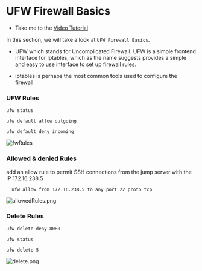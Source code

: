 # UFW Firewall Basics

  - Take me to the [Video Tutorial](https://kodekloud.com/topic/ufw-firewall-basics/)

In this section, we will take a look at `UFW Firewall Basics`.

- UFW which stands for Uncomplicated Firewall. UFW is a simple frontend interface for Iptables, which as the name suggests provides a simple and easy to use interface to set up firewall rules.

- iptables is perhaps the most common tools used to configure the firewall

### UFW Rules

    ufw status

    ufw default allow outgoing

    ufw default deny incoming

![fwRules](../../images/fwRules.png)

### Allowed & denied Rules
add an allow rule to permit SSH connections from the jump server with the IP 172.16.238.5

      ufw allow from 172.16.238.5 to any port 22 proto tcp


   ![allowedRules.png](../../images/allowed.png)

### Delete Rules

    ufw delete deny 8080

    ufw status

    ufw delete 5

![delete.png](../../images/delete.png)
